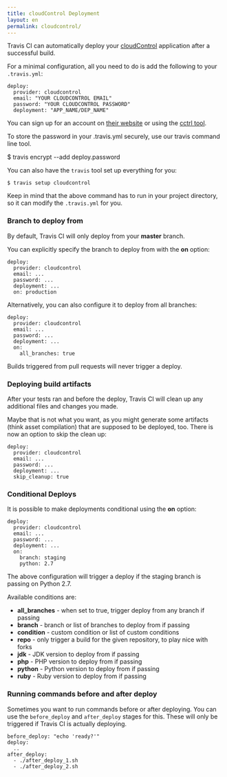 ```yaml
---
title: cloudControl Deployment
layout: en
permalink: cloudcontrol/
---
```


Travis CI can automatically deploy your [cloudControl](https://www.cloudcontrol.com/) application after a successful build.

For a minimal configuration, all you need to do is add the following to your `.travis.yml`:

    deploy:
      provider: cloudcontrol
      email: "YOUR CLOUDCONTROL EMAIL"
      password: "YOUR CLOUDCONTROL PASSWORD"
      deployment: "APP_NAME/DEP_NAME"

You can sign up for an account on [their website](https://www.cloudcontrol.com) or using the [cctrl
tool](https://www.cloudcontrol.com/dev-center/Quickstart#create-a-user-account-if-you-haven39t-already).

To store the password in your .travis.yml securely, use our travis command line
tool.

$ travis encrypt <password> --add deploy.password

You can also have the `travis` tool set up everything for you:

    $ travis setup cloudcontrol

Keep in mind that the above command has to run in your project directory, so it can modify the `.travis.yml` for you.

### Branch to deploy from

By default, Travis CI will only deploy from your **master** branch.

You can explicitly specify the branch to deploy from with the **on** option:

    deploy:
      provider: cloudcontrol
      email: ...
      password: ...
      deployment: ...
      on: production

Alternatively, you can also configure it to deploy from all branches:

    deploy:
      provider: cloudcontrol
      email: ...
      password: ...
      deployment: ...
      on:
        all_branches: true

Builds triggered from pull requests will never trigger a deploy.

### Deploying build artifacts

After your tests ran and before the deploy, Travis CI will clean up any additional files and changes you made.

Maybe that is not what you want, as you might generate some artifacts (think asset compilation) that are supposed to be deployed, too. There is now an option to skip the clean up:

    deploy:
      provider: cloudcontrol
      email: ...
      password: ...
      deployment: ...
      skip_cleanup: true

### Conditional Deploys

It is possible to make deployments conditional using the **on** option:

    deploy:
      provider: cloudcontrol
      email: ...
      password: ...
      deployment: ...
      on:
        branch: staging
        python: 2.7

The above configuration will trigger a deploy if the staging branch is passing on Python 2.7.

Available conditions are:

* **all_branches** - when set to true, trigger deploy from any branch if passing
* **branch** - branch or list of branches to deploy from if passing
* **condition** - custom condition or list of custom conditions
* **repo** - only trigger a build for the given repository, to play nice with forks
* **jdk** - JDK version to deploy from if passing
* **php** - PHP version to deploy from if passing
* **python** - Python version to deploy from if passing
* **ruby** - Ruby version to deploy from if passing

### Running commands before and after deploy

Sometimes you want to run commands before or after deploying. You can use the `before_deploy` and `after_deploy` stages for this. These will only be triggered if Travis CI is actually deploying.

    before_deploy: "echo 'ready?'"
    deploy:
      ..
    after_deploy:
      - ./after_deploy_1.sh
      - ./after_deploy_2.sh
